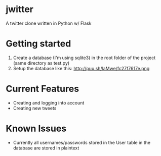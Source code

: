 # jwitter
A twitter clone written in Python w/ Flask


# Getting started
1. Create a database (I'm using sqlite3) in the root folder of the project (same directory as test.py)
2. Setup the database like this: http://puu.sh/laMwe/fc27f7617e.png

# Current Features
* Creating and logging into account
* Creating new tweets


# Known Issues
* Currently all usernames/passwords stored in the User table in the database are stored in plaintext
